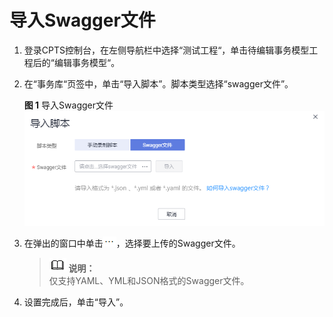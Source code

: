 # 导入Swagger文件<a name="cpts_01_0055"></a>

1.  登录CPTS控制台，在左侧导航栏中选择“测试工程“，单击待编辑事务模型工程后的“编辑事务模型“。
2.  在“事务库“页签中，单击“导入脚本”。脚本类型选择“swagger文件”。

    **图 1**  导入Swagger文件<a name="fig8510173623911"></a>  
    ![](figures/导入Swagger文件.png "导入Swagger文件")

3.  在弹出的窗口中单击![](figures/icon-more.png)，选择要上传的Swagger文件。

    >![](public_sys-resources/icon-note.gif) **说明：**   
    >仅支持YAML、YML和JSON格式的Swagger文件。  

4.  设置完成后，单击“导入”。

